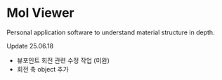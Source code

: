 # Mol Viewer

Personal application software to understand material structure in depth.

Update 25.06.18 
- 뷰포인트 회전 관련 수정 작업 (미완)
- 회전 축 object 추가
